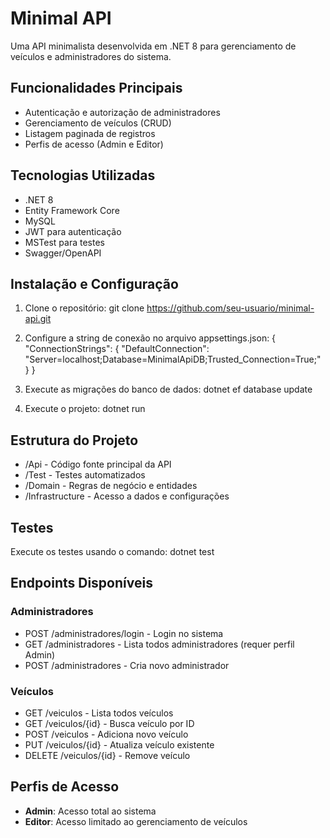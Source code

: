 # Minimal API

Uma API minimalista desenvolvida em .NET 8 para gerenciamento de veículos e administradores do sistema.

## Funcionalidades Principais
- Autenticação e autorização de administradores
- Gerenciamento de veículos (CRUD)
- Listagem paginada de registros
- Perfis de acesso (Admin e Editor)

## Tecnologias Utilizadas
- .NET 8
- Entity Framework Core
- MySQL
- JWT para autenticação
- MSTest para testes
- Swagger/OpenAPI

## Instalação e Configuração

1. Clone o repositório:
   git clone https://github.com/seu-usuario/minimal-api.git

2. Configure a string de conexão no arquivo appsettings.json:
   {
     "ConnectionStrings": {
       "DefaultConnection": "Server=localhost;Database=MinimalApiDB;Trusted_Connection=True;"
     }
   }

3. Execute as migrações do banco de dados:
   dotnet ef database update

4. Execute o projeto:
   dotnet run

## Estrutura do Projeto
- /Api - Código fonte principal da API
- /Test - Testes automatizados
- /Domain - Regras de negócio e entidades
- /Infrastructure - Acesso a dados e configurações

## Testes
Execute os testes usando o comando:
dotnet test

## Endpoints Disponíveis

### Administradores
- POST /administradores/login - Login no sistema
- GET /administradores - Lista todos administradores (requer perfil Admin)
- POST /administradores - Cria novo administrador

### Veículos
- GET /veiculos - Lista todos veículos
- GET /veiculos/{id} - Busca veículo por ID
- POST /veiculos - Adiciona novo veículo
- PUT /veiculos/{id} - Atualiza veículo existente
- DELETE /veiculos/{id} - Remove veículo

## Perfis de Acesso
- **Admin**: Acesso total ao sistema
- **Editor**: Acesso limitado ao gerenciamento de veículos
